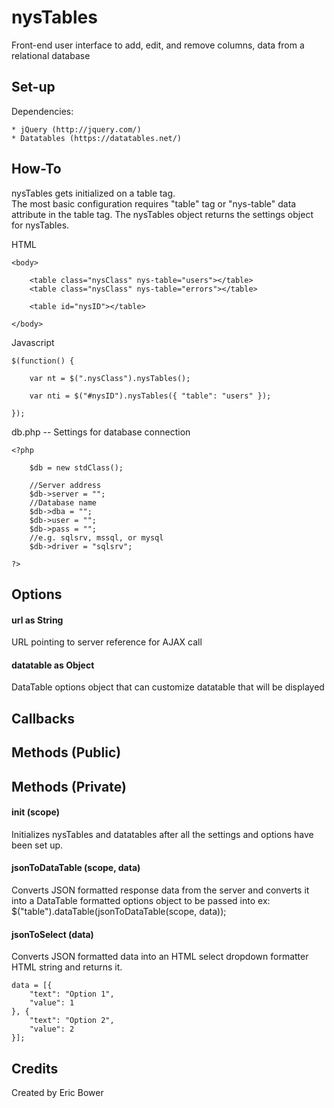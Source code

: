 nysTables
=========

Front-end user interface to add, edit, and remove columns, data from a relational database

Set-up
---------

Dependencies:

	* jQuery (http://jquery.com/)
	* Datatables (https://datatables.net/)

How-To
---------

nysTables gets initialized on a table tag.  
The most basic configuration requires "table" tag or "nys-table" data attribute in the table tag.
The nysTables object returns the settings object for nysTables.

HTML

	<body>

		<table class="nysClass" nys-table="users"></table>
		<table class="nysClass" nys-table="errors"></table>

		<table id="nysID"></table>

	</body>


Javascript

	$(function() {

		var nt = $(".nysClass").nysTables();

		var nti = $("#nysID").nysTables({ "table": "users" });

	});


db.php -- Settings for database connection

	<?php

		$db = new stdClass();

		//Server address
		$db->server = "";
		//Database name
		$db->dba = "";
		$db->user = "";
		$db->pass = "";
		//e.g. sqlsrv, mssql, or mysql
		$db->driver = "sqlsrv";

	?>


Options
---------

#### url as String
URL pointing to server reference for AJAX call

#### datatable as Object
DataTable options object that can customize datatable that will be displayed

Callbacks
---------

Methods (Public)
---------

Methods (Private)
---------

#### init (scope)
Initializes nysTables and datatables after all the settings and options have been set up.

#### jsonToDataTable (scope, data)
Converts JSON formatted response data from the server and 
converts it into a DataTable formatted options object to be passed into ex: $("table").dataTable(jsonToDataTable(scope, data));

#### jsonToSelect (data)
Converts JSON formatted data into an HTML select dropdown formatter HTML string and returns it.

	data = [{
		"text": "Option 1",
		"value": 1
	}, {
		"text": "Option 2",
		"value": 2
	}];


Credits 
---------

Created by Eric Bower